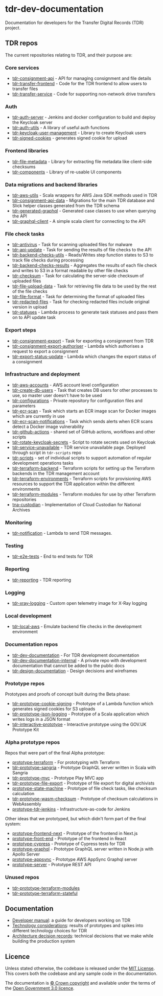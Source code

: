 # tdr-dev-documentation
Documentation for developers for the Transfer Digital Records (TDR) project.

## TDR repos

The current repositories relating to TDR, and their purpose are:

### Core services

- [tdr-consignment-api](https://github.com/nationalarchives/tdr-consignment-api) - API for managing consignment and file details
- [tdr-transfer-frontend](https://github.com/nationalarchives/tdr-transfer-frontend) - Code for the TDR frontend to allow users to transfer files
- [tdr-transfer-service](https://github.com/nationalarchives/tdr-transfer-service) - Code for supporting non-network drive transfers

### Auth

- [tdr-auth-server](https://github.com/nationalarchives/tdr-auth-server) - Jenkins and docker configuration to build and deploy the Keycloak server
- [tdr-auth-utils](https://github.com/nationalarchives/tdr-auth-utils) - A library of useful auth functions
- [tdr-keycloak-user-management](https://github.com/nationalarchives/tdr-keycloak-user-management) - Library to create Keycloak users
- [tdr-signed-cookies](https://github.com/nationalarchives/tdr-signed-cookies) - generates signed cookie for upload

### Frontend libraries

- [tdr-file-metadata](https://github.com/nationalarchives/tdr-file-metadata) - Library for extracting file metadata like client-side checksums
- [tdr-components](https://github.com/nationalarchives/tdr-components) - Library of re-usable UI components

### Data migrations and backend libraries

- [tdr-aws-utils](https://github.com/nationalarchives/tdr-aws-utils) - Scala wrappers for AWS Java SDK methods used in TDR
- [tdr-consignment-api-data](https://github.com/nationalarchives/tdr-consignment-api-data) - Migrations for the main TDR database and Slick helper classes generated from the TDR schema
- [tdr-generated-graphql](https://github.com/nationalarchives/tdr-generated-graphql) - Generated case classes to use when querying the API
- [tdr-graphql-client](https://github.com/nationalarchives/tdr-graphql-client) - A simple scala client for connecting to the API

### File check tasks

- [tdr-antivirus](https://github.com/nationalarchives/tdr-antivirus/) - Task for scanning uploaded files for malware
- [tdr-api-update](https://github.com/nationalarchives/tdr-api-update/) - Task for sending the results of file checks to the API
- [tdr-backend-checks-utils](https://github.com/nationalarchives/tdr-backend-checks-utils) - Reads/Writes step function states to S3 to track file checks during processing
- [tdr-backend-checks-results](https://github.com/nationalarchives/tdr-backend-checks-results) - Aggregates the results of each file check and writes to S3 in a format readable by other file checks
- [tdr-checksum](https://github.com/nationalarchives/tdr-checksum/) - Task for calculating the server-side checksum of uploaded files
- [tdr-file-upload-data](https://github.com/nationalarchives/tdr-file-upload-data/) - Task for retrieving file data to be used by the rest of the file checks
- [tdr-file-format](https://github.com/nationalarchives/tdr-file-format/) - Task for determining the format of uploaded files
- [tdr-redacted-files](https://github.com/nationalarchives/tdr-redacted-files) - Task for checking redacted files include original version in upload
- [tdr-statuses](https://github.com/nationalarchives/tdr-statuses) - Lambda process to generate task statuses and pass them on to API update task

### Export steps

- [tdr-consignment-export](https://github.com/nationalarchives/tdr-consignment-export) - Task for exporting a consignment from TDR
- [tdr-consignment-export-authoriser](https://github.com/nationalarchives/tdr-consignment-export-authoriser) - Lambda which authorises a request to export a consignment
- [tdr-export-status-update](https://github.com/nationalarchives/tdr-export-status-update) - Lambda which changes the export status of a consignment

### Infrastructure and deployment

- [tdr-aws-accounts](https://github.com/nationalarchives/tdr-aws-accounts) - AWS account level configuration
- [tdr-create-db-users](https://github.com/nationalarchives/tdr-create-db-users) - Task that creates DB users for other processes to use, so master user doesn't have to be used
- [tdr-configurations](https://github.com/nationalarchives/tdr-configurations) - Private repository for configuration files and parameters
- [tdr-ecr-scan](https://github.com/nationalarchives/tdr-ecr-scan) - Task which starts an ECR image scan for Docker images which are currently in use
- [tdr-ecr-scan-notifications](https://github.com/nationalarchives/tdr-ecr-scan-notifications) - Task which sends alerts when ECR scans detect a Docker image vulnerability
- [tdr-github-actions](https://github.com/nationalarchives/tdr-github-actions) - shared set of GitHub actions, workflows and other scripts 
- [tdr-rotate-keycloak-secrets](https://github.com/nationalarchives/tdr-rotate-keycloak-secrets) - Script to rotate secrets used on Keycloak
- [tdr-service-unavailable](https://github.com/nationalarchives/tdr-service-unavailable) - TDR service unavailable page. Deployed through script in `tdr-scripts` repo
- [tdr-scripts](https://github.com/nationalarchives/tdr-scripts) - set of individual scripts to support automation of regular development operations tasks
- [tdr-terraform-backend](https://github.com/nationalarchives/tdr-terraform-backend) - Terraform scripts for setting up the Terraform backends in the TDR management account
- [tdr-terraform-environments](https://github.com/nationalarchives/tdr-terraform-environments) - Terraform scripts for provisioning AWS resources to support the TDR application within the different environments
- [tdr-terraform-modules](https://github.com/nationalarchives/tdr-terraform-modules) - Terraform modules for use by other Terraform repositories
- [tna-custodian](https://github.com/nationalarchives/tna-custodian) - Implementation of Cloud Custodian for National Archives

### Monitoring

- [tdr-notification](https://github.com/nationalarchives/tdr-notifications) - Lambda to send TDR messages.

### Testing

- [tdr-e2e-tests](https://github.com/nationalarchives/tdr-e2e-tests) - End to end tests for TDR

### Reporting

- [tdr-reporting](https://github.com/nationalarchives/tdr-reporting) - TDR reporting

### Logging

- [tdr-xray-logging](https://github.com/nationalarchives/tdr-xray-logging) - Custom open telemetry image for X-Ray logging

### Local development

- [tdr-local-aws](https://github.com/nationalarchives/tdr-local-aws) - Emulate backend file checks in the development environment

### Documentation repos

- [tdr-dev-documentation](https://github.com/nationalarchives/tdr-dev-documentation) - For TDR development documentation
- [tdr-dev-documentation-internal](https://github.com/nationalarchives/tdr-dev-documentation-internal) - A private repo with development documentation that cannot be added to the public docs
- [tdr-design-documentation](https://github.com/nationalarchives/tdr-design-documentation) - Design decisions and wireframes

### Prototype repos

Prototypes and proofs of concept built during the Beta phase:

- [tdr-prototype-cookie-signing](https://github.com/nationalarchives/tdr-prototype-cloudfront-cookie-signing) - Prototype of a Lambda function which generates signed cookies for S3 uploads
- [tdr-prototype-json-logging](https://github.com/nationalarchives/tdr-prototype-json-logging) - Prototype of a Scala application which writes logs in a JSON format
- [tdr-interactive-prototype](https://github.com/nationalarchives/tdr-interactive-prototype) - Interactive prototype using the GOV.UK Prototype Kit

### Alpha prototype repos

Repos that were part of the final Alpha prototype:

- [prototype-terraform](https://github.com/nationalarchives/prototype-terraform) - For prototyping with Terraform
- [tdr-prototype-sangria](https://github.com/nationalarchives/tdr-prototype-sangria) - Prototype GraphQL server written in Scala with Sangria
- [tdr-prototype-mvc](https://github.com/nationalarchives/tdr-prototype-mvc) - Prototype Play MVC app
- [tdr-prototype-file-export](https://github.com/nationalarchives/tdr-prototype-file-export) - Prototype of file export for digital archivists
- [prototype-state-machine](https://github.com/nationalarchives/prototype-state-machine) - Prototype of file check tasks, like checksum calculation
- [tdr-prototype-wasm-checksum](https://github.com/nationalarchives/tdr-prototype-wasm-checksum) - Prototype of checksum calculations in WebAssembly
- [prototype-tdr-jenkins](https://github.com/nationalarchives/prototype-tdr-jenkins) - Infrastructure-as-code for Jenkins

Other ideas that we prototyped, but which didn't form part of the final system:

- [prototype-frontend-next](https://github.com/nationalarchives/prototype-frontend-next) - Prototype of the frontend in Next.js
- [prototype-front-end](https://github.com/nationalarchives/prototype-front-end) - Prototype of the frontend in React
- [prototype-cypress](https://github.com/nationalarchives/prototype-cypress) - Prototype of Cypress tests for TDR
- [prototype-graphql](https://github.com/nationalarchives/prototype-graphql) - Prototype GraphQL server written in Node.js with Apollo Server
- [prototype-appsync](https://github.com/nationalarchives/prototype-appsync) - Prototype AWS AppSync Graphql server
- [prototype-server](https://github.com/nationalarchives/prototype-server) - Prototype REST API

### Unused repos

- [tdr-prototype-terraform-modules](https://github.com/nationalarchives/tdr-prototype-terraform-modules)
- [tdr-prototype-terraform-stateful](https://github.com/nationalarchives/tdr-prototype-terraform-stateful)

## Documentation

* [Developer manual](manual/README.md): a guide for developers working on TDR
* [Technology considerations](technology-considerations/README.md): results of
  prototypes and spikes into different technology choices for TDR
* [Architecture decision records](architecture-decision-records/README.md):
  technical decisions that we make while building the production system

## Licence

Unless stated otherwise, the codebase is released under the [MIT
License](LICENCE). This covers both the codebase and any sample code in the
documentation.

The documentation is [© Crown copyright][crown-copyright] and available under
the terms of the [Open Government 3.0 licence][ogl].

[crown-copyright]: https://www.nationalarchives.gov.uk/information-management/re-using-public-sector-information/uk-government-licensing-framework/crown-copyright/
[ogl]: http://www.nationalarchives.gov.uk/doc/open-government-licence/version/3/
